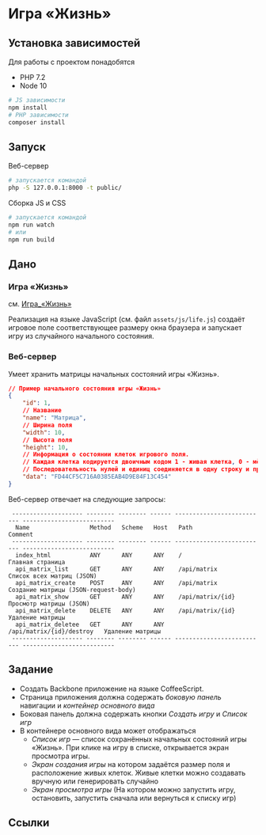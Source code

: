 # Игра «Жизнь»

## Установка зависимостей

Для работы с проектом понадобятся

 * PHP 7.2
 * Node 10

```bash
# JS зависимости
npm install
# PHP зависимости
composer install
```

## Запуск

Веб-сервер

```bash
# запускается командой
php -S 127.0.0.1:8000 -t public/
```

Сборка JS и CSS

```bash
# запускается командой
npm run watch
# или
npm run build
```

## Дано

### Игра «Жизнь»

см. [Игра_«Жизнь»]

Реализация на языке JavaScript (см. файл `assets/js/life.js`) создаёт игровое поле соответствующее
размеру окна браузера и запускает игру из случайного начального состояния.

### Веб-сервер

Умеет хранить матрицы начальных состояний игры «Жизнь».

```json
// Пример начального состояния игры «Жизнь»
{
    "id": 1,
    // Название
    "name": "Матрица",
    // Ширина поля
    "width": 10,
    // Высота поля
    "height": 10,
    // Информация о состоянии клеток игрового поля.
    // Каждая клетка кодируется двоичным кодом 1 - живая клетка, 0 - мёртвая
    // Последовательность нулей и единиц соединяется в одну строку и преобразуется в цестнадцатиричный код
    "data": "FD44CF5C716A0385EAB4D9E84F13C454"
}
```

Веб-сервер отвечает на следующие запросы:

```
 -------------------- -------- -------- ------ -------------------------- -------------------------- 
  Name                 Method   Scheme   Host   Path                       Comment
 -------------------- -------- -------- ------ -------------------------- -------------------------- 
  index_html           ANY      ANY      ANY    /                          Главная страница
  api_matrix_list      GET      ANY      ANY    /api/matrix                Список всех матриц (JSON)
  api_matrix_create    POST     ANY      ANY    /api/matrix                Создание матрицы (JSON-request-body)
  api_matrix_show      GET      ANY      ANY    /api/matrix/{id}           Просмотр матрицы (JSON)
  api_matrix_delete    DELETE   ANY      ANY    /api/matrix/{id}           Удаление матрицы
  api_matrix_deletee   GET      ANY      ANY    /api/matrix/{id}/destroy   Удаление матрицы
 -------------------- -------- -------- ------ -------------------------- -------------------------- 

```

## Задание

 * Создать Backbone приложение на языке CoffeeScript.
 * Страница приложения должна содержать *боковую панель* навигации и *контейнер основного вида*
 * Боковая панель должна содержать кнопки _Создать игру_ и _Список игр_
 * В контейнере основного вида может отображаться
    - *Список игр* — cписок сохранённых начальных состояний игры «Жизнь».
      При клике на игру в списке, открывается экран просмотра игры.
    - *Экран создания игры* на котором задаётся размер поля и расположение живых клеток.
      Живые клетки можно создавать вручную или генерировать случайно
    - *Экран просмотра игры* (На котором можно запустить игру, остановить, запустить сначала или вернуться к списку игр)

## Ссылки

[Backbone.js]: http://backbonejs.org/
[Backbone.js по-русски]: http://backbonejs.ru/
[Marionette.js]: https://marionettejs.com/
[CoffeeScript]: https://coffeescript.org/#functions
[Игра_«Жизнь»]: https://ru.wikipedia.org/wiki/Игра_«Жизнь»

